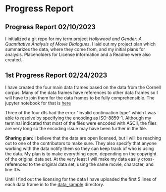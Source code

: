 # Progress Report

## Progress Report 02/10/2023
I initialized a git repo for my term project *Hollywood and Gender: A Quantitative Analysis of Movie Dialogues*. I laid out my project plan which summarizes the data, where they come from, and my initial plans for analysis. Placeholders for License information and a Readme were also created.

## 1st Progress Report 02/24/2023
I have created the four main data frames based on the data from the Cornell corpus. Many of the data frames have references to other data frames so I will have to join them for the data frames to be fully comprehensible. The jupyter notebook for that is [here](Data_Object_Creation.ipynb.)

Three of the four dfs had the error "invalid continuation type" which I was able to resolve by specifying the encoding as ISO-8859-1. Although my terminal indicated that most of the files were encoded with ASCII, the files are very long so the encoding issue may have been further in the file.

**Sharing plan:** I believe that the data are open licensed, but I will be reaching out to one of the contributors to make sure. They also specify that anyone working with the data notify them so they can keep track of who is using the data. My plan is to make everything open, depending on the copyright of the original data set. At the very least I will make my data easily cross-referenced to the original data set, using the same movie, character, and line IDs.

Until I find out the licensing for the data I have uploaded the first 5 lines of each data frame in to the [data_sample](data_sample/) directory.
